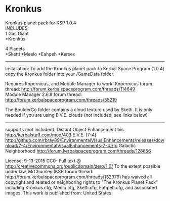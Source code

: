 # Kronkus  
Kronkus planet pack for KSP 1.0.4  
INCLUDES:  
1 Gas Giant  
*Kronkus  

4 Planets  
*Sketti
*Meelo
*Eahpeh
*Kersex


_____________________________________________

Installation:
To add the Kronkus planet pack to Kerbal Space Program (1.0.4) copy the Kronkus folder into your <ksp directory>/GameData folder.

Requires Kopernicus, and Module Manager to work!
Kopernicus forum thread: http://forum.kerbalspaceprogram.com/threads/114649  
Module Manager 2.6.8 forum thread: http://forum.kerbalspaceprogram.com/threads/55219

The BoulderCo folder contains a cloud texture used by Sketti.  It is only needed if you are using E.V.E. clouds (not included, see links below)

_____________________________________________




supports (not included):
Distant Object Enhancement bis 	http://kerbalstuff.com/mod/403
E.V.E. (7-4)			http://github.com/rbray89/EnvironmentalVisualEnhancements/releases/download/7-4/EnvironmentalVisualEnhancements-7-4.zip
Galactic Neighborhood http://forum.kerbalspaceprogram.com/threads/128856

License:
9-13-2015
CC0- Full text @ http://creativecommons.org/publicdomain/zero/1.0/
To the extent possible under law, MrChumley (KSP forum thread: http://forum.kerbalspaceprogram.com/threads/132379) has waived all copyright and related or neighboring rights to "The Kronkus Planet Pack" including Kronkus.cfg, Meelo.cfg, Sketti.cfg, Eahpeh.cfg, and associated images. This work is published from: United States.
